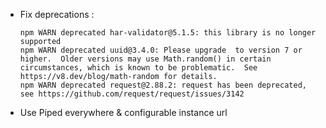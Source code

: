 - Fix deprecations :
  ```
  npm WARN deprecated har-validator@5.1.5: this library is no longer supported
  npm WARN deprecated uuid@3.4.0: Please upgrade  to version 7 or higher.  Older versions may use Math.random() in certain circumstances, which is known to be problematic.  See https://v8.dev/blog/math-random for details.
  npm WARN deprecated request@2.88.2: request has been deprecated, see https://github.com/request/request/issues/3142
  ```

- Use Piped everywhere & configurable instance url
